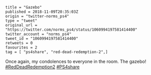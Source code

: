```
title = "Gazebo"
published = 2018-11-09T20:35:03Z
origin = "twitter-norms_ps4"
type = "tweet"
original_url = "https://twitter.com/norms_ps4/status/1060994197581414400"
twitter_account = "norms_ps4"
tweet_id = "1060994197581414400"
retweets = 0
favourites = 2
tag = [ "ps4share", "red-dead-redemption-2",]
```

Once again, my condolences to everyone in the room. The gazebo! [#RedDeadRedemption2](/tags/red-dead-redemption-2/) [#PS4share](/tags/ps4share/)

<p class='image'><img src='https://mnf.m17s.net/2018/11/09/DrlomNWWoAAtuzH.jpg' alt=''></p>

